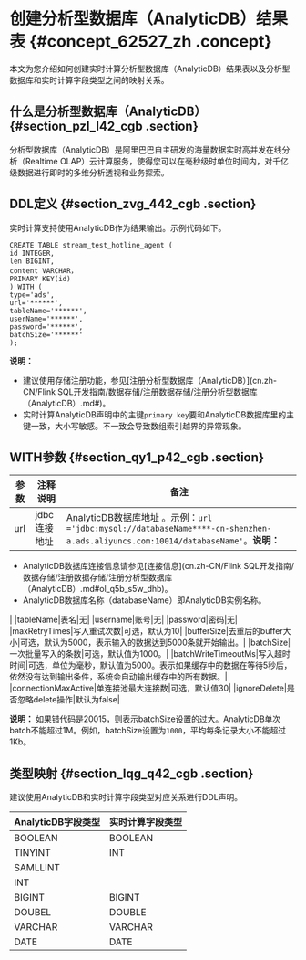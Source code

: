 # 创建分析型数据库（AnalyticDB）结果表 {#concept_62527_zh .concept}

本文为您介绍如何创建实时计算分析型数据库（AnalyticDB）结果表以及分析型数据库和实时计算字段类型之间的映射关系。

## 什么是分析型数据库（AnalyticDB） {#section_pzl_l42_cgb .section}

分析型数据库（AnalyticDB）是阿里巴巴自主研发的海量数据实时高并发在线分析（Realtime OLAP）云计算服务，使得您可以在毫秒级时单位时间内，对千亿级数据进行即时的多维分析透视和业务探索。

## DDL定义 {#section_zvg_442_cgb .section}

实时计算支持使用AnalyticDB作为结果输出。示例代码如下。

```language-sql
CREATE TABLE stream_test_hotline_agent (
id INTEGER,
len BIGINT,
content VARCHAR，
PRIMARY KEY(id)
) WITH (
type='ads',
url='******',
tableName='******',
userName='******',
password='******',
batchSize='******'
);

```

**说明：** 

-   建议使用存储注册功能，参见[注册分析型数据库（AnalyticDB）](cn.zh-CN/Flink SQL开发指南/数据存储/注册数据存储/注册分析型数据库（AnalyticDB）.md#)。
-   实时计算AnalyticDB声明中的主键`primary key`要和AnalyticDB数据库里的主键一致，大小写敏感。不一致会导致数组索引越界的异常现象。

## WITH参数 {#section_qy1_p42_cgb .section}

|参数|注释说明|备注|
|--|----|--|
|url|jdbc连接地址|AnalyticDB数据库地址 。示例：`url ='jdbc:mysql://databaseName****-cn-shenzhen-a.ads.aliyuncs.com:10014/databaseName'`。**说明：** 

-   AnalyticDB数据库连接信息请参见[连接信息](cn.zh-CN/Flink SQL开发指南/数据存储/注册数据存储/注册分析型数据库（AnalyticDB）.md#ol_q5b_s5w_dhb)。
-   AnalyticDB数据库名称（databaseName）即AnalyticDB实例名称。

|
|tableName|表名|无|
|username|账号|无|
|password|密码|无|
|maxRetryTimes|写入重试次数|可选，默认为10|
|bufferSize|去重后的buffer大小|可选，默认为5000，表示输入的数据达到5000条就开始输出。|
|batchSize|一次批量写入的条数|可选，默认值为1000。|
|batchWriteTimeoutMs|写入超时时间|可选，单位为毫秒，默认值为5000。表示如果缓存中的数据在等待5秒后，依然没有达到输出条件，系统会自动输出缓存中的所有数据。|
|connectionMaxActive|单连接池最大连接数|可选，默认值30|
|ignoreDelete|是否忽略delete操作|默认为false|

**说明：** 如果错代码是20015，则表示batchSize设置的过大。AnalyticDB单次batch不能超过1M。例如，batchSize设置为`1000`，平均每条记录大小不能超过1Kb。

## 类型映射 {#section_lqg_q42_cgb .section}

建议使用AnalyticDB和实时计算字段类型对应关系进行DDL声明。

|AnalyticDB字段类型|实时计算字段类型|
|--------------|--------|
|BOOLEAN|BOOLEAN|
|TINYINT|INT|
|SAMLLINT|
|INT|
|BIGINT|BIGINT|
|DOUBEL|DOUBLE|
|VARCHAR|VARCHAR|
|DATE|DATE|

